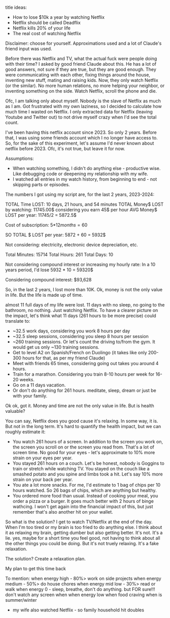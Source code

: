 title ideas:

- How to lose $10k a year by watching Netflix
- Netflix should be called Deadflix
- Netflix kills 20% of your life
- The real cost of watching Netflix

Disclaimer: choose for yourself. Approximations used and a lot of Claude's friend input was used.

Before there was Netflix and TV, what the actual fuck were people doing with their time? I asked by good friend Claude about this. He has a lot of good answers, not sure if they are true, but they are good enough. They were communicating with each other, fixing things around the house, inventing new stuff, mating and raising kids. Now, they only watch Netflix (or the similar). No more human relations, no more helping your neighbor, or inventing something on the side. Watch Netflix, scroll the phone and die.

Ofc, I am talking only about myself. Nobody is the slave of Netflix as much as I am. Got frustrated with my own laziness, so I decided to calculate how much time I wasted on Netflix. I only extracted data for Netflix (leaving Youtube and Twitter out) to not drive myself crazy when I'd see the total count.

I've been having this netflix account since 2023. So only 2 years. Before that, I was using some friends account which I no longer have access to. So, for the sake of this experiment, let's assume I'd never known about netflix before 2023. Ofc, it's not true, but leave it for now.

Assumptions:

- When watching something, I didn't do anything else - productive wise. Like debugging code or deepening my relationship with my wife.
- I watched all entries in my watch history, from beginning to end - not skipping parts or episodes.

The numbers I got using my script are, for the last 2 years, 2023-2024:

TOTAL Time LOST: 10 days, 21 hours, and 54 minutes
TOTAL Money$ LOST by watching: 11745.00$ considering you earn 45$ per hour
AVG Money$ LOST per year: 11745/2 = 5872.5$

Cost of subscription: 5$*12months = 60$

SO TOTAL $ LOST per year: 5872 + 60 = 5932$

Not considering: electricity, electronic device depreciation, etc.

Total Minutes: 15714
Total Hours: 261
Total Days: 10

Not considering compound interest or increasing my hourly rate:
In a 10 years period, I'd lose 5932 \* 10 = 59320$

Considering compound interest:
$93,628

So, in the last 2 years, I lost more than 10K.
Ok, money is not the only value in life. But the life is made up of time.

almost 11 full days of my life were lost. 11 days with no sleep, no going to the bathroom, no nothing. Just watching Netflix.
To have a clearer picture on the impact, let's think what 11 days (261 hours to be more precise) could translate to:

- ~32.5 work days, considering you work 8 hours per day
- ~32.5 sleep sessions, considering you sleep 8 hours per session
- ~260 training sessions. Or let's count the driving to/from the gym. It would get us only ~130 training sessions.
- Get to level A2 on Spanish/French on Duolingo (it takes like only 200-300 hours for that, as per my friend Claude)
- Meet with friends 65 times, considering going out takes you around 4 hours.
- Train for a marathon. Considering you train 8-10 hours per week for 16-20 weeks.
- Go on a 11 days vacation.
- Or don't do anything for 261 hours. meditate, sleep, dream or just be with your family.

Ok ok, got it. Money and time are not the only value in life.
But is health valuable?

You can say, Netflix does you good cause it's relaxing. In some way, it is. But not in the long term.
It's hard to quantify the health impact, but we can roughly estimate it:

- You watch 261 hours of a screen. In addition to the screen you work on, the screen you scroll on or the screen you read from. That's a lot of screen time. No good for your eyes - let's approximate to 10% more strain on your eyes per year.
- You stayed 261 hours on a couch. Let's be honest, nobody is Goggins to train or stretch while watching TV. You stayed on the couch like a smashed potato and you spine and limbs took a hit. Let's say 10% more strain on your back per year.
- You ate a lot more snacks. For me, I'd estimate to 1 bag of chips per 10 hours watched. So 26 bags of chips, which are anything but healthy.
- You ordered more food than usual. Instead of cooking your meal, you order a pizza or a burger. It goes much better with 2 hours of binge wathcing. I won't get again into the financial impact of this, but just remember that's also another hit on your wallet.

So what is the solution?
I get to watch TV/Netflix at the end of the day. When I'm too tired or my brain is too fried to do anything else. I think about it as relaxing my brain, getting dumber but also getting better. It's not. It's a lie. yes, maybe for a short time you feel good, not having to think about all the other things you could be doing. But it's not truely relaxing. It's a fake relaxation.

The solution? Create a relaxation plan.

My plan to get this time back

To mention:
when energy high - 80%> work on side projects
when energy medium - 50%> do house chores
when energy mid low - 30%> read or walk
when energy 0 - sleep, breathe, don't do anything. but FOR sure!!! don't watch any screen
when
when energy low
when food craving
when is summer/winter

- my wife also watched Netflix - so family household hit doubles
